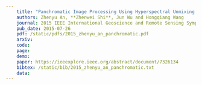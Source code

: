 ```yaml
---
    title: "Panchromatic Image Processing Using Hyperspectral Unmixing Method"
    authors: Zhenyu An, **Zhenwei Shi**, Jun Wu and Hongqiang Wang
    journal: 2015 IEEE International Geoscience and Remote Sensing Symposium (IGARSS)
    pub_date: 2015-07-26
    pdf: /static/pdfs/2015_zhenyu_an_panchromatic.pdf
    arxiv: 
    code: 
    page: 
    demo: 
    paper: https://ieeexplore.ieee.org/abstract/document/7326134
    bibtex: /static/bib/2015_zhenyu_an_panchromatic.txt
    data:
---
```

    